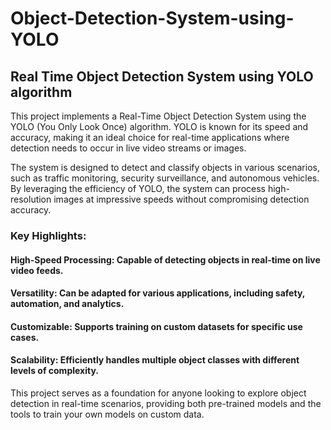 # Object-Detection-System-using-YOLO
## Real Time Object Detection System using YOLO algorithm

This project implements a Real-Time Object Detection System using the YOLO (You Only Look Once) algorithm. YOLO is known for its speed and accuracy, making it an ideal choice for real-time applications where detection needs to occur in live video streams or images.

The system is designed to detect and classify objects in various scenarios, such as traffic monitoring, security surveillance, and autonomous vehicles. By leveraging the efficiency of YOLO, the system can process high-resolution images at impressive speeds without compromising detection accuracy.

### Key Highlights:
#### High-Speed Processing: Capable of detecting objects in real-time on live video feeds.
#### Versatility: Can be adapted for various applications, including safety, automation, and analytics.
#### Customizable: Supports training on custom datasets for specific use cases.
#### Scalability: Efficiently handles multiple object classes with different levels of complexity.
This project serves as a foundation for anyone looking to explore object detection in real-time scenarios, providing both pre-trained models and the tools to train your own models on custom data.



